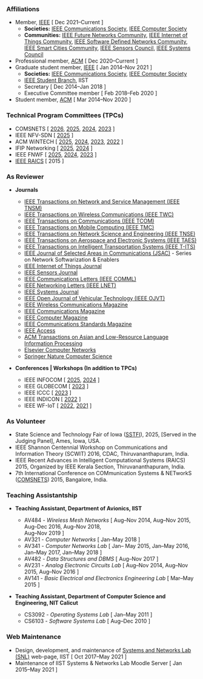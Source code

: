 ### Affiliations

* Member, [IEEE](http://www.ieee.org/index.html) [ Dec 2021–Current ]
  * **Societies:** [IEEE Communications Society](http://www.comsoc.org),
    [IEEE Computer Society](https://www.computer.org)
  * **Communities:** [IEEE Future Networks
    Community](https://futurenetworks.ieee.org/), [IEEE Internet of
    Things Community](http://iot.ieee.org/), [IEEE Software Defined
    Networks Community](https://sdn.ieee.org/), [IEEE Smart Cities
    Community](http://smartcities.ieee.org/), [IEEE Sensors
    Council](http://www.ieee-sensors.org/), [IEEE Systems
    Council](http://www.ieeesystemscouncil.org/)
* Professional member, [ACM](http://www.acm.org) [ Dec 2020–Current ]
* Graduate student member, [IEEE](http://www.ieee.org/index.html) [ Jan
  2014–Nov 2021 ]
  * **Societies:** [IEEE Communications Society](http://www.comsoc.org),
  [IEEE Computer Society](https://www.computer.org)
  *  [IEEE Student Branch](https://www.facebook.com/ieeesbiist/), IIST
    * Secretary [ Dec 2014–Jan 2018 ]
	* Executive Committee member [ Feb 2018–Feb 2020 ]
* Student member, [ACM](http://www.acm.org) [ Mar 2014–Nov 2020 ]

  
### Technical Program Committees (TPCs)

* COMSNETS [ [2026](https://www.comsnets.org/),
  [2025](https://www.comsnets.org/archive/2025/),
  [2024](https://www.comsnets.org/archive/2024/),
  [2023](https://www.comsnets.org/archive/2023/) ]
* IEEE NFV-SDN [ [2025](https://nfvsdn2025.ieee-nfvsdn.org/) ]
* ACM WiNTECH [ [2025](https://acm-wintech.github.io/2025/),
  [2024](https://acm-wintech.github.io/2024/),
  [2023](https://acm-wintech.github.io/2023/),
  [2022](https://acm-wintech.github.io/2022/) ]
* IFIP Networking [ [2025](https://networking.ifip.org/2025/),
  [2024](https://networking.ifip.org/2024/) ]
* IEEE FNWF [ [2025](https://fnwf2025.ieee.org/),
  [2024](https://fnwf2024.ieee.org/),
  [2023](https://fnwf2023.ieee.org/) ]
* [IEEE RAICS](https://www.raics2025.org/) [ 2015 ]

### As Reviewer

* **Journals**
	* [IEEE Transactions on Network and Service
      Management (IEEE TNSM)](https://www.comsoc.org/publications/journals/ieee-tnsm)
    * [IEEE Transactions on Wireless Communications (IEEE TWC)](https://www.comsoc.org/publications/journals/ieee-twc)
	* [IEEE Transactions on Communications (IEEE
      TCOM)](https://www.comsoc.org/publications/journals/ieee-tcom)
    * [IEEE Transactions on Mobile Computing (IEEE TMC)](https://www.computer.org/csdl/journal/tm)
    * [IEEE Transactions on Network Science and Engineering (IEEE TNSE)](https://www.comsoc.org/publications/journals/ieee-tnse)
	* [IEEE Transactions on Aerospace and Electronic Systems (IEEE TAES)](https://ieee-aess.org/publications/taes)
    * [IEEE Transactions on Intelligent Transportation Systems (IEEE T-ITS)](https://ieee-itss.org/pub/t-its/)
	* [IEEE Journal of Selected Areas in Communications
	  (JSAC)](https://www.comsoc.org/jsac) - Series on Network
	  Softwarization & Enablers
	* [IEEE Internet of Things Journal](http://ieee-iotj.org/)
	* [IEEE Sensors Journal](https://ieee-sensors.org/sensors-journal/)
	* [IEEE Communications Letters (IEEE COMML)](https://www.comsoc.org/publications/journals/ieee-comml)
    * [IEEE Networking Letters (IEEE LNET)](https://www.comsoc.org/publications/journals/ieee-lnet)
	* [IEEE Systems Journal](https://ieeesystemsjournal.org)
    * [IEEE Open Journal of Vehicular Technology (IEEE OJVT)](https://vtsociety.org/publication/ieee-ojvt)
    * [IEEE Wireless Communications Magazine](https://www.comsoc.org/publications/magazines/ieee-wireless-communications)
    * [IEEE Communications Magazine](https://www.comsoc.org/publications/magazines/ieee-communications-magazine)
	* [IEEE Computer Magazine](https://www.computer.org/csdl/magazine/co)
    * [IEEE Communications Standards Magazine](https://www.comsoc.org/publications/magazines/ieee-communications-standards-magazine)
	* [IEEE Access](https://ieeeaccess.ieee.org/)
	* [ACM Transactions on Asian and Low-Resource Language Information
      Processing](https://dl.acm.org/journal/tallip)
	* [Elsevier Computer
      Networks](https://www.sciencedirect.com/journal/computer-networks)
	* [Springer Nature Computer Science](https://www.springer.com/journal/42979)

* **Conferences | Workshops (In addition to TPCs)**
    * IEEE INFOCOM [ [2025](https://infocom2025.ieee-infocom.org/), 
      [2024](https://infocom2024.ieee-infocom.org/) ]
	* IEEE GLOBECOM [ [2023](https://globecom2023.ieee-globecom.org/) ]
	* IEEE ICCC [ [2023](https://iccc2023.ieee-iccc.org/) ]
    * IEEE INDICON [ [2022](https://www.indicon2022.org/index.html) ]
    * IEEE WF-IoT [ [2022](https://wfiot2022.iot.ieee.org),
      [2021](https://wfiot2021.iot.ieee.org) ]

### As Volunteer

* State Science and Technology Fair of Iowa
  ([SSTFI](https://sstfi.org/)), 2025, [Served in
  the Judging Panel], Ames, Iowa, USA.  
* IEEE Shannon Centennial Workshop on Communications and Information
  Theory (SCWIT) 2016, CDAC, Thiruvananthapuram, India.
* IEEE Recent Advances in Intelligent Computational Systems (RAICS)
  2015, Organized by IEEE Kerala Section, Thiruvananthapuram, India.
* 7th International Conference on COMmunication Systems & NETworkS
  ([COMSNETS](https://www.comsnets.org/)) 2015, Bangalore, India.


### Teaching Assistantship 

* **Teaching Assistant, Department of Avionics, IIST**
	* AV484 - *Wireless Mesh Networks* [ Aug–Nov 2014, Aug–Nov 2015,
      Aug–Dec 2016, Aug–Nov 2018, <br>Aug–Nov 2019 ]
	* AV321 - *Computer Networks* [ Jan–May 2018 ]
	* AV341 - *Computer Networks Lab* [ Jan– May 2015, Jan–May
      2016, Jan–May 2017, Jan–May 2018 ]
	* AV482 - *Data Structures and DBMS* [ Aug–Nov 2017 ]
	* AV231 - *Analog Electronic Circuits Lab* [ Aug–Nov 2014, Aug–Nov 2015, Aug–Nov 2016 ]
	* AV141 - *Basic Electrical and Electronics Engineering Lab* [ Mar–May
      2015 ]

* **Teaching Assistant, Department of Computer Science and Engineering, NIT Calicut**
	* CS3092 - *Operating Systems Lab* [ Jan–May 2011 ]		
	* CS6103 - *Software Systems Lab* [ Aug–Dec 2010 ]

	  
### Web Maintenance

* Design, development, and maintenance of [Systems and Networks Lab
      (SNL)](https://iist-sysnet.github.io/) web-page, IIST [ Oct
      2017–May 2021 ]
* Maintenance of IIST Systems & Networks Lab Moodle Server [ Jan
  2015–May 2021 ]

